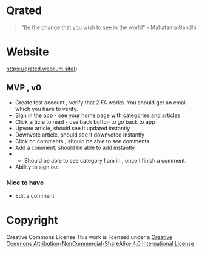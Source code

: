 # Qrated
> "Be the change that you wish to see in the world" - Mahatama Gandhi 

# Website 
[https://qrated.weblium.site)](https://qrated.weblium.site/))

## MVP , v0
  * Create test account , verify that 2 FA works. You should get an email which you have to verify. 
  * Sign in the app - see your home page with categories and articles
  * Click article to read - use back button to go back to app
  * Upvote article, should see it updated instantly
  * Downvote article, should see it downvoted instantly
  * Click on comments , should be able to see comments 
  * Add a comment, should be able to add instantly 
  * * Should be able to see category I am in , once I finish a comment. 
  * Ability to sign out
### Nice to have
  * Edit a comment

# Copyright
Creative Commons License
This work is licensed under a [Creative Commons Attribution-NonCommercial-ShareAlike 4.0 International License](http://creativecommons.org/licenses/by-nc-sa/4.0/)
